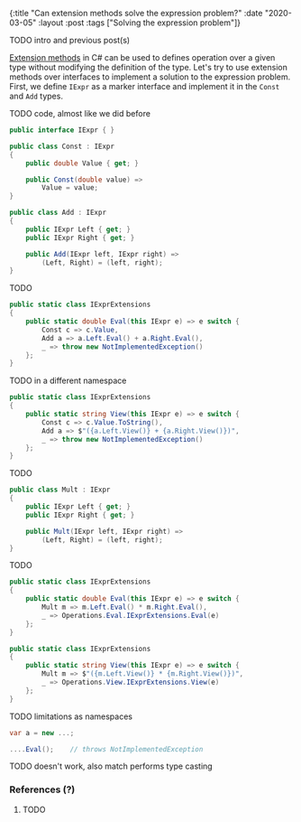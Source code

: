 {:title "Can extension methods solve the expression problem?"
 :date "2020-03-05"
 :layout :post
 :tags ["Solving the expression problem"]}

TODO intro and previous post(s)

[Extension methods](https://docs.microsoft.com/en-us/dotnet/csharp/programming-guide/classes-and-structs/extension-methods)
in C# can be used to defines operation over a given type without modifying the
definition of the type. Let's try to use extension methods over interfaces to
implement a solution to the expression problem. First, we define `IExpr`
as a marker interface and implement it in the `Const` and `Add` types.

TODO code, almost like we did before

```csharp
public interface IExpr { }

public class Const : IExpr
{
    public double Value { get; }

    public Const(double value) =>
        Value = value;
}

public class Add : IExpr
{
    public IExpr Left { get; }
    public IExpr Right { get; }

    public Add(IExpr left, IExpr right) =>
        (Left, Right) = (left, right);
}
```

TODO

```csharp
public static class IExprExtensions
{
    public static double Eval(this IExpr e) => e switch {
        Const c => c.Value,
        Add a => a.Left.Eval() + a.Right.Eval(),
        _ => throw new NotImplementedException()
    };
}
```

TODO in a different namespace

```csharp
public static class IExprExtensions
{
    public static string View(this IExpr e) => e switch {
        Const c => c.Value.ToString(),
        Add a => $"({a.Left.View()} + {a.Right.View()})",
        _ => throw new NotImplementedException()
    };
}
```

TODO

```csharp
public class Mult : IExpr
{
    public IExpr Left { get; }
    public IExpr Right { get; }

    public Mult(IExpr left, IExpr right) =>
        (Left, Right) = (left, right);
}
```

TODO

```csharp
public static class IExprExtensions
{
    public static double Eval(this IExpr e) => e switch {
        Mult m => m.Left.Eval() * m.Right.Eval(),
        _ => Operations.Eval.IExprExtensions.Eval(e)
    };
}

public static class IExprExtensions
{
    public static string View(this IExpr e) => e switch {
        Mult m => $"({m.Left.View()} * {m.Right.View()})",
        _ => Operations.View.IExprExtensions.View(e)
    };
}
```

TODO limitations as namespaces

```csharp
var a = new ...;

....Eval();    // throws NotImplementedException 

```

TODO doesn't work, also match performs type casting 

### References (?)
1. TODO
